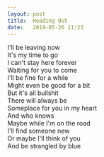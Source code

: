 ```yaml
---
layout: post
title:  Heading Out
date:   2019-05-26 11:23
---
```

I'll be leaving now  
It's my time to go  
I can't stay here forever  
Waiting for you to come  
I'll be fine for a while  
Might even be good for a bit  
But it's all bullshit  
There will always be  
Someplace for you in my heart  
And who knows  
Maybe while I'm on the road  
I'll find someone new  
Or maybe I'll think of you  
And be strangled by blue  
